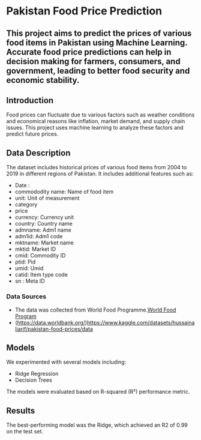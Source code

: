 # Pakistan Food Price Prediction
## This project aims to predict the prices of various food items in Pakistan using Machine Learning. Accurate food price predictions can help in decision making for farmers, consumers, and government, leading to better food security and economic stability.

## Introduction
Food prices can fluctuate due to various factors such as weather conditions and economical reasons like inflation, market demand, and supply chain issues. This project uses machine learning to analyze these factors and predict future prices.

## Data Description
The dataset includes historical prices of various food items from 2004 to 2019 in different regions of Pakistan. 
It includes additional features such as:
- Date : 
- commododity name: Name of food item
- unit: Unit of measurement
- category
- price
- currency: Currency unit
- country: Country name
- admname: Adm1 name
- adm1id: Adm1 code
- mktname: Market name
- mktid: Market ID
- cmid: Commodity ID
- ptid: Pid
- umid: Umid
- catid: Item type code
- sn : Meta ID

### Data Sources
- The data was collected from  World Food Programme.[World Food Program](https://www.wfp.org/)
- (https://data.worldbank.org/)https://www.kaggle.com/datasets/hussainaliarif/pakistan-food-prices/data

## Models
We experimented with several models including:
- Ridge Regression
- Decision Trees

The models were evaluated based on R-squared (R²) performance metric.

## Results
The best-performing model was the Ridge, which achieved an R2 of 0.99 on the test set.

